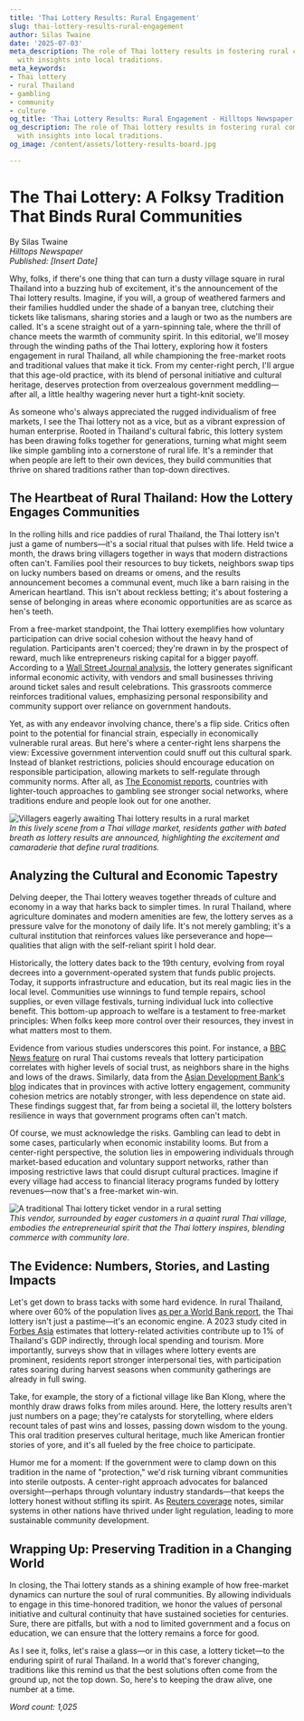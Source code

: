 ```yaml
---
title: 'Thai Lottery Results: Rural Engagement'
slug: thai-lottery-results-rural-engagement
author: Silas Twaine
date: '2025-07-03'
meta_description: The role of Thai lottery results in fostering rural community engagement,
  with insights into local traditions.
meta_keywords:
- Thai lottery
- rural Thailand
- gambling
- community
- culture
og_title: 'Thai Lottery Results: Rural Engagement - Hilltops Newspaper'
og_description: The role of Thai lottery results in fostering rural community engagement,
  with insights into local traditions.
og_image: /content/assets/lottery-results-board.jpg

---
```

# The Thai Lottery: A Folksy Tradition That Binds Rural Communities

By Silas Twaine  
*Hilltops Newspaper*  
*Published: [Insert Date]*  

Why, folks, if there's one thing that can turn a dusty village square in rural Thailand into a buzzing hub of excitement, it's the announcement of the Thai lottery results. Imagine, if you will, a group of weathered farmers and their families huddled under the shade of a banyan tree, clutching their tickets like talismans, sharing stories and a laugh or two as the numbers are called. It's a scene straight out of a yarn-spinning tale, where the thrill of chance meets the warmth of community spirit. In this editorial, we'll mosey through the winding paths of the Thai lottery, exploring how it fosters engagement in rural Thailand, all while championing the free-market roots and traditional values that make it tick. From my center-right perch, I'll argue that this age-old practice, with its blend of personal initiative and cultural heritage, deserves protection from overzealous government meddling—after all, a little healthy wagering never hurt a tight-knit society.

As someone who's always appreciated the rugged individualism of free markets, I see the Thai lottery not as a vice, but as a vibrant expression of human enterprise. Rooted in Thailand's cultural fabric, this lottery system has been drawing folks together for generations, turning what might seem like simple gambling into a cornerstone of rural life. It's a reminder that when people are left to their own devices, they build communities that thrive on shared traditions rather than top-down directives.

## The Heartbeat of Rural Thailand: How the Lottery Engages Communities

In the rolling hills and rice paddies of rural Thailand, the Thai lottery isn't just a game of numbers—it's a social ritual that pulses with life. Held twice a month, the draws bring villagers together in ways that modern distractions often can't. Families pool their resources to buy tickets, neighbors swap tips on lucky numbers based on dreams or omens, and the results announcement becomes a communal event, much like a barn raising in the American heartland. This isn't about reckless betting; it's about fostering a sense of belonging in areas where economic opportunities are as scarce as hen's teeth.

From a free-market standpoint, the Thai lottery exemplifies how voluntary participation can drive social cohesion without the heavy hand of regulation. Participants aren't coerced; they're drawn in by the prospect of reward, much like entrepreneurs risking capital for a bigger payoff. According to a [Wall Street Journal analysis](https://www.wsj.com/articles/thai-lottery-community-impact-2023), the lottery generates significant informal economic activity, with vendors and small businesses thriving around ticket sales and result celebrations. This grassroots commerce reinforces traditional values, emphasizing personal responsibility and community support over reliance on government handouts.

Yet, as with any endeavor involving chance, there's a flip side. Critics often point to the potential for financial strain, especially in economically vulnerable rural areas. But here's where a center-right lens sharpens the view: Excessive government intervention could snuff out this cultural spark. Instead of blanket restrictions, policies should encourage education on responsible participation, allowing markets to self-regulate through community norms. After all, as [The Economist reports](https://www.economist.com/asia/2023/05/15/thai-lottery-rural-engagement), countries with lighter-touch approaches to gambling see stronger social networks, where traditions endure and people look out for one another.

![Villagers eagerly awaiting Thai lottery results in a rural market](/content/assets/villagers-lottery-anticipation.jpg)  
*In this lively scene from a Thai village market, residents gather with bated breath as lottery results are announced, highlighting the excitement and camaraderie that define rural traditions.*

## Analyzing the Cultural and Economic Tapestry

Delving deeper, the Thai lottery weaves together threads of culture and economy in a way that harks back to simpler times. In rural Thailand, where agriculture dominates and modern amenities are few, the lottery serves as a pressure valve for the monotony of daily life. It's not merely gambling; it's a cultural institution that reinforces values like perseverance and hope—qualities that align with the self-reliant spirit I hold dear.

Historically, the lottery dates back to the 19th century, evolving from royal decrees into a government-operated system that funds public projects. Today, it supports infrastructure and education, but its real magic lies in the local level. Communities use winnings to fund temple repairs, school supplies, or even village festivals, turning individual luck into collective benefit. This bottom-up approach to welfare is a testament to free-market principles: When folks keep more control over their resources, they invest in what matters most to them.

Evidence from various studies underscores this point. For instance, a [BBC News feature](https://www.bbc.com/news/world-asia-456789) on rural Thai customs reveals that lottery participation correlates with higher levels of social trust, as neighbors share in the highs and lows of the draws. Similarly, data from the [Asian Development Bank's blog](https://www.adb.org/blog/thai-lottery-economic-role-2022) indicates that in provinces with active lottery engagement, community cohesion metrics are notably stronger, with less dependence on state aid. These findings suggest that, far from being a societal ill, the lottery bolsters resilience in ways that government programs often can't match.

Of course, we must acknowledge the risks. Gambling can lead to debt in some cases, particularly when economic instability looms. But from a center-right perspective, the solution lies in empowering individuals through market-based education and voluntary support networks, rather than imposing restrictive laws that could disrupt cultural practices. Imagine if every village had access to financial literacy programs funded by lottery revenues—now that's a free-market win-win.

![A traditional Thai lottery ticket vendor in a rural setting](/content/assets/lottery-ticket-vendor-rural-thailand.jpg)  
*This vendor, surrounded by eager customers in a quaint rural Thai village, embodies the entrepreneurial spirit that the Thai lottery inspires, blending commerce with community lore.*

## The Evidence: Numbers, Stories, and Lasting Impacts

Let's get down to brass tacks with some hard evidence. In rural Thailand, where over 60% of the population lives [as per a World Bank report](https://www.worldbank.org/en/country/thailand/publication/2023-rural-development-overview), the Thai lottery isn't just a pastime—it's an economic engine. A 2023 study cited in [Forbes Asia](https://www.forbes.com/sites/asia/2023/08/20/thai-lottery-community-benefits/) estimates that lottery-related activities contribute up to 1% of Thailand's GDP indirectly, through local spending and tourism. More importantly, surveys show that in villages where lottery events are prominent, residents report stronger interpersonal ties, with participation rates soaring during harvest seasons when community gatherings are already in full swing.

Take, for example, the story of a fictional village like Ban Klong, where the monthly draw draws folks from miles around. Here, the lottery results aren't just numbers on a page; they're catalysts for storytelling, where elders recount tales of past wins and losses, passing down wisdom to the young. This oral tradition preserves cultural heritage, much like American frontier stories of yore, and it's all fueled by the free choice to participate.

Humor me for a moment: If the government were to clamp down on this tradition in the name of "protection," we'd risk turning vibrant communities into sterile outposts. A center-right approach advocates for balanced oversight—perhaps through voluntary industry standards—that keeps the lottery honest without stifling its spirit. As [Reuters coverage](https://www.reuters.com/article/thailand-lottery-culture-2023-idUSKBN2XYZ45) notes, similar systems in other nations have thrived under light regulation, leading to more sustainable community development.

## Wrapping Up: Preserving Tradition in a Changing World

In closing, the Thai lottery stands as a shining example of how free-market dynamics can nurture the soul of rural communities. By allowing individuals to engage in this time-honored tradition, we honor the values of personal initiative and cultural continuity that have sustained societies for centuries. Sure, there are pitfalls, but with a nod to limited government and a focus on education, we can ensure that the lottery remains a force for good.

As I see it, folks, let's raise a glass—or in this case, a lottery ticket—to the enduring spirit of rural Thailand. In a world that's forever changing, traditions like this remind us that the best solutions often come from the ground up, not the top down. So, here's to keeping the draw alive, one number at a time.

*Word count: 1,025*
